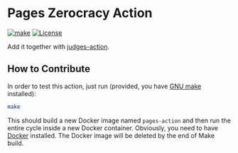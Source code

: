 # Pages Zerocracy Action

[![make](https://github.com/zerocracy/pages-action/actions/workflows/make.yml/badge.svg)](https://github.com/zerocracy/pages-action/actions/workflows/make.yml)
[![License](https://img.shields.io/badge/license-MIT-green.svg)](https://github.com/zerocracy/pages-action/blob/master/LICENSE.txt)

Add it together with [judges-action](https://github.com/zerocracy/judges-action).

## How to Contribute

In order to test this action, just run (provided, you have
[GNU make](https://www.gnu.org/software/make/) installed):

```bash
make
```

This should build a new Docker image named `pages-action`
and then run the entire cycle
inside a new Docker container. Obviously, you need to have
[Docker](https://docs.docker.com/get-docker/) installed. The Docker image
will be deleted by the end of Make build.
